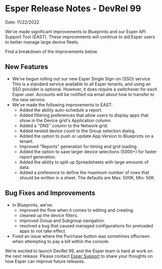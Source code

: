 # Esper Release Notes - DevRel 99

Date: 11/22/2022
 
We’ve made significant improvements to Blueprints and our Esper API Support Tool (EAST). These improvements will continue to aid Esper users to better manage large device fleets.
 
Find a breakdown of the improvements below. 
 
## New Features

- We’ve begun rolling out our new Esper Single Sign-on (SSO) service. This is a standard service available to all Esper tenants, and using an SSO provider is optional. However, it does require a switchover for each Esper user. Accounts will be notified via email about how to transfer to the new service.
- We've made the following improvements to EAST: 
  - Added the ability auto-schedule a report.
  - Added filtering preferences that allow users to display apps that show in the Device grid's Application column. 
  - Added a "DNS" column to the Network grid. 
  - Added nested device count to the Group selection dialog.
  - Added the option to push or update App Version to Blueprints on a tenant. 
  - Improved "Reports" generation for timing and grid loading. 
  - Added the option to save larger device selections (5000+) for faster report generation.
  - Added the ability to split up Spreadsheets with large amounts of data.
  - Added a preference to define the maximum number of rows that should be written in a sheet. The defaults are Max: 500K, Min: 50K. 
 
## Bug Fixes and Improvements

- In Blueprints, we’ve:
  - improved the flow when it comes to editing and creating. 
  - cleaned up the device filters.
  - improved Group and Subgroup navigation.
  - resolved a bug that caused managed configurations for preloaded apps to not take effect.
- Fixed an issue where the Purchase button was sometimes offscreen when attempting to pay a bill within the console.

We’re excited to launch DevRel 99, and the Esper team is hard at work on the next release. Please contact [Esper Support](mailto:support@esper.io) to share your thoughts on how Esper can improve future releases.
 
 
